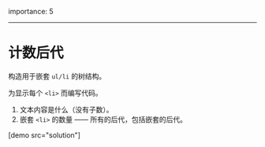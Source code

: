 importance: 5

---

# 计数后代

构造用于嵌套 `ul/li` 的树结构。

为显示每个 `<li>` 而编写代码。

1. 文本内容是什么（没有子数）。
2. 嵌套 `<li>` 的数量 —— 所有的后代，包括嵌套的后代。

[demo src="solution"]
